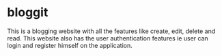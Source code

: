 # bloggit
This is a blogging website with all the features like create, edit, delete and read. This website also has the user authentication features ie user can login and register himself on the application. 
